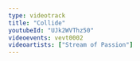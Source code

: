 ```yaml
---
type: videotrack
title: "Collide"
youtubeId: "UJk2WVThz50"
videoevents: vevt0002
videoartists: ["Stream of Passion"]
---
```

